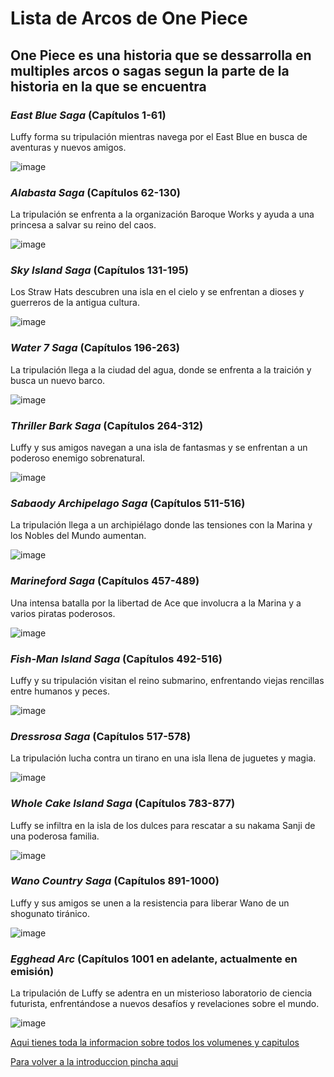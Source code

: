 # **Lista de Arcos de One Piece** 

## **One Piece es una historia que se dessarrolla en multiples arcos o sagas segun la parte de la historia en la que se encuentra**

### ***East Blue Saga*** (Capítulos 1-61)
Luffy forma su tripulación mientras navega 
por el East Blue en busca de aventuras y nuevos amigos. 

![image](https://github.com/user-attachments/assets/e1ab2d83-26fe-4d9d-8f92-8198fde78386)


### ***Alabasta Saga*** (Capítulos 62-130)
La tripulación se enfrenta a la organización Baroque Works 
y ayuda a una princesa a salvar su reino del caos.   

![image](https://github.com/user-attachments/assets/961780f3-d3d7-47c9-9adc-8e06d2889c9e)


### ***Sky Island Saga*** (Capítulos 131-195)
Los Straw Hats descubren una isla en el cielo 
y se enfrentan a dioses y guerreros de la antigua cultura.   

![image](https://github.com/user-attachments/assets/738e3fc1-da97-4fa3-a687-b101421a27ea)


### ***Water 7 Saga*** (Capítulos 196-263)
La tripulación llega a la ciudad del agua, 
donde se enfrenta a la traición y busca un nuevo barco.   

![image](https://github.com/user-attachments/assets/0ae11492-8f2a-4f79-88cb-5e99e2ebc84c)


### ***Thriller Bark Saga*** (Capítulos 264-312)
Luffy y sus amigos navegan a una isla de fantasmas 
y se enfrentan a un poderoso enemigo sobrenatural.   

![image](https://github.com/user-attachments/assets/d6b8b612-b049-4084-b98e-9dc64d28ef26)


### ***Sabaody Archipelago Saga*** (Capítulos 511-516)
La tripulación llega a un archipiélago donde las tensiones 
con la Marina y los Nobles del Mundo aumentan.   

![image](https://github.com/user-attachments/assets/838d2bfe-6d89-4015-8e85-a7f555c05ecb)


### ***Marineford Saga*** (Capítulos 457-489)
Una intensa batalla por la libertad de Ace que involucra a la Marina 
y a varios piratas poderosos.   

![image](https://github.com/user-attachments/assets/c2ec27d1-5d24-43d0-a9ad-a1c380cf25d0)


### ***Fish-Man Island Saga*** (Capítulos 492-516)
Luffy y su tripulación visitan el reino submarino, 
enfrentando viejas rencillas entre humanos y peces.   

![image](https://github.com/user-attachments/assets/88e5a395-b061-4009-9e03-6a3530f3fedf)


### ***Dressrosa Saga*** (Capítulos 517-578)
La tripulación lucha contra un tirano en 
una isla llena de juguetes y magia.   

![image](https://github.com/user-attachments/assets/6623fe12-2776-4201-ab00-ca227b26a46a)


### ***Whole Cake Island Saga*** (Capítulos 783-877)
Luffy se infiltra en la isla de los dulces para 
rescatar a su nakama Sanji de una poderosa familia.   

![image](https://github.com/user-attachments/assets/10270c00-f882-43ef-8046-7cfc8738f4f9)


### ***Wano Country Saga*** (Capítulos 891-1000)
Luffy y sus amigos se unen a la resistencia 
para liberar Wano de un shogunato tiránico.  

![image](https://github.com/user-attachments/assets/3a1e01ed-fd6e-4a7d-9486-b24a0b1df146)


### ***Egghead Arc*** (Capítulos 1001 en adelante, actualmente en emisión)
La tripulación de Luffy se adentra en un misterioso laboratorio de ciencia futurista, 
enfrentándose a nuevos desafíos y revelaciones sobre el mundo. 

![image](https://github.com/user-attachments/assets/6fa203a5-27fd-40a1-b041-48d51951c71b)

[Aqui tienes toda la informacion sobre todos los volumenes y capitulos](https://onepiece.fandom.com/es/wiki/Vol%C3%BAmenes_y_cap%C3%ADtulos)

[Para volver a la introduccion pincha aqui](Introduccion.md)

